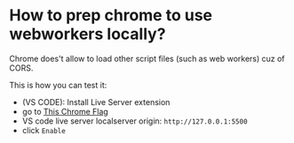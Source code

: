# How to prep chrome to use webworkers locally?

Chrome does't allow to load other script files (such as web workers) cuz of CORS.

This is how you can test it:

- (VS CODE): Install Live Server extension
- go to [This Chrome Flag](chrome://flags/#unsafely-treat-insecure-origin-as-secure)
- VS code live server localserver origin: `http://127.0.0.1:5500`
- click `Enable`